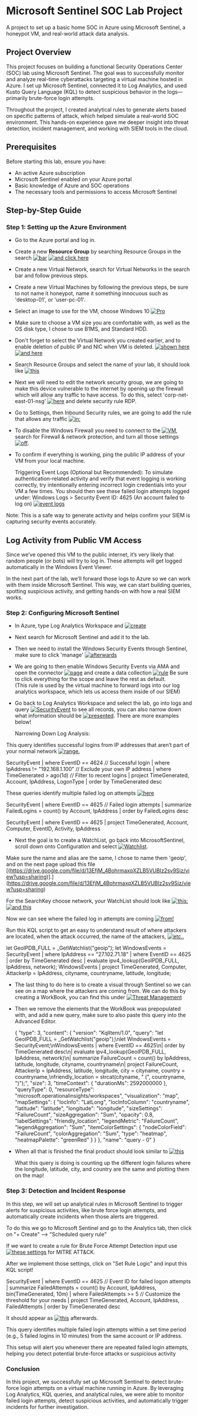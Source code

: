 # Microsoft Sentinel SOC Lab Project
A project to set up a basic home SOC in Azure using Microsoft Sentinel, a honeypot VM, and real-world attack data analysis.

## Project Overview
This project focuses on building a functional Security Operations Center (SOC) lab using Microsoft Sentinel. The goal was to successfully monitor and analyze real-time cyberattacks targeting a virtual machine hosted in Azure. I set up Microsoft Sentinel, connected it to Log Analytics, and used Kusto Query Language (KQL) to detect suspicious behavior in the logs—primarily brute-force login attempts.

Throughout the project, I created analytical rules to generate alerts based on specific patterns of attack, which helped simulate a real-world SOC environment. This hands-on experience gave me deeper insight into threat detection, incident management, and working with SIEM tools in the cloud.

## Prerequisites
Before starting this lab, ensure you have:
- An active Azure subscription
- Microsoft Sentinel enabled on your Azure portal
- Basic knowledge of Azure and SOC operations
- The necessary tools and permissions to access Microsoft Sentinel

## Step-by-Step Guide 

### Step 1: Setting up the Azure Environment
- Go to the Azure portal and log in.
- Create a new **Resource Group** by searching Resource Groups in the search [![bar](./images/screenshot.png)](https://github.com/user-attachments/assets/235fd87c-73e3-4a91-a234-ff24e9e843c6) [![and click here](./images/screenshot.png)](https://github.com/user-attachments/assets/8699d538-d558-4b3c-99ee-5f67fbf2b211)
- Create a new Virtual Network, search for Virtual Networks in the search bar and follow previous steps.
- Create a new Virtual Machines by following the previous steps, be sure to not name it honeypot, name it something innocuous such as 'desktop-01', or 'user-pc-01'.
- Select an image to use for the VM, choose Windows 10 [![Pro](./images/screenshot.png)](https://github.com/user-attachments/assets/c6b530c0-70ed-4d00-8f5d-067399e8d743)
- Make sure to choose a VM size you are comfortable with, as well as the OS disk type, I chose to use B1MS, and Standard HDD.
- Don't forget to select the Virtual Network you created earlier, and to enable deletion of public IP and NIC when VM is deleted. [![shown here](./images/screenshot.png)](https://github.com/user-attachments/assets/94324392-6c0e-4f7a-82b9-3ebad7df3e99)[![and here](./images/screenshot.png)](https://github.com/user-attachments/assets/ab4b1519-0776-481c-bc25-99ffa7f90156)
- Search Resource Groups and select the name of your lab, it should look like [![this](./images/screenshot.png)](https://github.com/user-attachments/assets/976511d8-3289-4c3f-b33a-e5e156a46c31)
- Next we will need to edit the network security group, we are going to make this device vulnerable to the internet by opening up the firewall which will allow any traffic to have access. To do this, select 'corp-net-east-01-nsg' [![here](./images/screenshot.png)](https://github.com/user-attachments/assets/a0082dd3-5266-4164-97b4-c7e236fb68ea) and delete security rule RDP.
- Go to Settings, then Inbound Security rules, we are going to add the rule that allows any traffic [![in:](./images/screenshot.png)](https://github.com/user-attachments/assets/f590a3d3-27e2-439f-b2b6-57df71424da2)
- To disable the Windows Firewall you need to connect to the [![VM](./images/screenshot.png)](https://github.com/user-attachments/assets/404c6bce-b5ad-48c7-b1f7-cdcfaf131e81), search for Firewall & network protection, and turn all those settings [![off](./images/screenshot.png)](https://github.com/user-attachments/assets/23bd8653-288a-49a6-bd38-6ced3bde4d79).
- To confirm if everything is working, ping the public IP address of your VM from your local machine.
    
    Triggering Event Logs (Optional but Recommended):
To simulate authentication-related activity and verify that event logging is working correctly, try intentionally entering incorrect login credentials into your VM a few times.
You should then see these failed login attempts logged under:
Windows Logs > Security
Event ID: 4625 (An account failed to log on) [![event logs](./images/screenshot.png)](https://github.com/user-attachments/assets/0d89cf6a-148a-4363-b8e1-c6408513e06f)

Note: This is a safe way to generate activity and helps confirm your SIEM is capturing security events accurately.

## Log Activity from Public VM Access

Since we’ve opened this VM to the public internet, it’s very likely that random people (or bots) will try to log in. These attempts will get logged automatically in the Windows Event Viewer.

In the next part of the lab, we’ll forward those logs to Azure so we can work with them inside Microsoft Sentinel. This way, we can start building queries, spotting suspicious activity, and getting hands-on with how a real SIEM works.

### Step 2: Configuring Microsoft Sentinel
- In Azure, type Log Analytics Workspace and [![create](./images/screenshot.png)](https://github.com/user-attachments/assets/8de90ad2-73b4-4a9b-8529-4a63d07cb103)
- Next search for Microsoft Sentinel and add it to the lab.
- Then we need to install the Windows Security Events through Sentinel, make sure to click 'manage' [![afterwards](./images/screenshot.png)](https://github.com/user-attachments/assets/a2080697-2f97-4323-878a-3cea542edb47)
- We are going to then enable Windows Security Events via AMA and open the connector [![page](./images/screenshot.png)](https://github.com/user-attachments/assets/52c645ae-03a8-4c18-beae-6437eebec681) and create a data collection [![rule](./images/screenshot.png)](https://github.com/user-attachments/assets/ba977af9-c075-468e-b43b-5935acf69533) Be sure to click everything for the scope and leave the rest as default.   
(This rule is used by the virtual machine to forward logs into our log analytics workspace, which lets us access them inside of our SIEM)
- Go back to Log Analytics Workspace and select the lab, go into logs and query [![SecurityEvent](./images/screenshot.png)](https://github.com/user-attachments/assets/5cf86c07-a5e5-4abb-bec2-0edd2fcefb79) to see all records, you can also narrow down what information should be [![presented](./images/screenshot.png)](https://github.com/user-attachments/assets/175163f6-f2e1-4862-8eac-7432b5dc9d0a). There are more examples below!


   Narrowing Down Log Analysis:

This query identifies successful logins from IP addresses that aren’t part of your normal network [![range.](./images/screenshot.png)](https://github.com/user-attachments/assets/2264511a-cf9d-4a91-ad1c-0fdd5890f459)

SecurityEvent
| where EventID == 4624 // Successful login
| where IpAddress != "192.168.1.100" // Exclude your own IP address
| where TimeGenerated > ago(1d) // Filter to recent logins
| project TimeGenerated, Account, IpAddress, LogonType
| order by TimeGenerated desc

These queries identify multiple failed log on attempts [![here](./images/screenshot.png)](https://github.com/user-attachments/assets/4a20fc56-1b7d-41c1-ba57-0794719174be) 


SecurityEvent
| where EventID == 4625 // Failed login attempts
| summarize FailedLogins = count() by Account, IpAddress
| order by FailedLogins desc

SecurityEvent
| where EventID == 4625
| project TimeGenerated, Account, Computer, EventID, Activity, IpAddress

- Next the goal is to create a WatchList, go back into MicrosoftSentinel, scroll down onto Configuration and select [![Watchlist](./images/screenshot.png)](https://github.com/user-attachments/assets/727486f7-7bf6-404b-927e-dffee0ccfe32).
   
Make sure the name and alias are the same, I chose to name them 'geoip', and on the next page upload this file [(https://drive.google.com/file/d/13EfjM_4BohrmaxqXZLB5VUBIz2sv9Siz/view?usp=sharing)].](https://drive.google.com/file/d/13EfjM_4BohrmaxqXZLB5VUBIz2sv9Siz/view?usp=sharing)

For the SearchKey choose network, your WatchList should look like [![this:](./images/screenshot.png)](https://github.com/user-attachments/assets/68ce502c-46db-4976-b1b3-5e43765759bc)
[![and this](./images/screenshot.png)](https://github.com/user-attachments/assets/73fad1c2-c59d-4b17-9876-0532bf52b544)

Now we can see where the failed log in attempts are coming [![from!](./images/screenshot.png)](https://github.com/user-attachments/assets/a2d4fb2f-bed0-4ca5-94fc-c7b2028fe4c8)

Run this KQL script to get an easy to understand result of where attackers are located, when the attack occurred, the name of the attackers, [![etc..](./images/screenshot.png)](https://github.com/user-attachments/assets/1caaec0d-ff97-420f-8d28-431ac8611e7e)

let GeoIPDB_FULL = _GetWatchlist("geoip");
let WindowsEvents = SecurityEvent
    | where IpAddress == "27.102.71.18"
    | where EventID == 4625
    | order by TimeGenerated desc 
    | evaluate ipv4_lookup(GeoIPDB_FULL, IpAddress, network);
WindowsEvents
| project TimeGenerated, Computer, AttackerIp = IpAddress, cityname, countryname, latitude, longitude;

- The last thing to do here is to create a visual through Sentinel so we can see on a map where the attackers are coming from. We can do this by creating a WorkBook, you can find this under [![Threat Management](./images/screenshot.png)](https://github.com/user-attachments/assets/b9ba1c9c-b758-4250-922f-d21b7eb73e2d)
    
- Then we remove the elements that the WorkBook was prepopulated with, and add a new query, make sure to also paste this query into the Advanced Editor.
    
    {
	"type": 3,
	"content": {
	"version": "KqlItem/1.0",
	"query": "let GeoIPDB_FULL = _GetWatchlist(\"geoip\");\nlet WindowsEvents = SecurityEvent;\nWindowsEvents | where EventID == 4625\n| order by TimeGenerated desc\n| evaluate ipv4_lookup(GeoIPDB_FULL, IpAddress, network)\n| summarize FailureCount = count() by IpAddress, latitude, longitude, cityname, countryname\n| project FailureCount, AttackerIp = IpAddress, latitude, longitude, city = cityname, country = countryname,\nfriendly_location = strcat(cityname, \" (\", countryname, \")\");",
	"size": 3,
	"timeContext": {
		"durationMs": 2592000000
	},
	"queryType": 0,
	"resourceType": "microsoft.operationalinsights/workspaces",
	"visualization": "map",
	"mapSettings": {
		"locInfo": "LatLong",
		"locInfoColumn": "countryname",
		"latitude": "latitude",
		"longitude": "longitude",
		"sizeSettings": "FailureCount",
		"sizeAggregation": "Sum",
		"opacity": 0.8,
		"labelSettings": "friendly_location",
		"legendMetric": "FailureCount",
		"legendAggregation": "Sum",
		"itemColorSettings": {
		"nodeColorField": "FailureCount",
		"colorAggregation": "Sum",
		"type": "heatmap",
		"heatmapPalette": "greenRed"
		}
	}
	},
	"name": "query - 0"
}

- When all that is finished the final product should look similar to [![this](./images/screenshot.png)](https://github.com/user-attachments/assets/36e45261-c57e-4bd0-b1be-8fb1d514e582)

     What this query is doing is counting up the different login failures where the longitude, latitude, city, and country are the same and plotting them on the map!

### Step 3: Detection and Incident Response
In this step, we will set up analytical rules in Microsoft Sentinel to trigger alerts for suspicious activities, like brute force login attempts, and automatically create incidents when those alerts are triggered.

To do this we go to Microsoft Sentinel and go to the Analytics tab, then click on "+ Create" --> "Scheduled query rule" 

If we want to create a rule for Brute Force Attempt Detection input use [![these settings](./images/screenshot.png)](https://github.com/user-attachments/assets/32b4d054-775f-4ae9-af72-b2044f5081cc) for MITRE ATT&CK.

After we implement those settings, click on "Set Rule Logic" and input this KQL script!

SecurityEvent
| where EventID == 4625  // Event ID for failed logon attempts
| summarize FailedAttempts = count() by Account, IpAddress, bin(TimeGenerated, 10m)
| where FailedAttempts >= 5  // Customize the threshold for your needs
| project TimeGenerated, Account, IpAddress, FailedAttempts
| order by TimeGenerated desc

It should appear as [![this](./images/screenshot.png)](https://github.com/user-attachments/assets/ab51a211-f46d-44b3-baa2-eb4ef27469ce) afterwards.

This query identifies multiple failed login attempts within a set time period (e.g., 5 failed logins in 10 minutes) from the same account or IP address.

This setup will alert you whenever there are repeated failed login attempts, helping you detect potential brute-force attacks or suspicious activity

### Conclusion

In this project, we successfully set up Microsoft Sentinel to detect brute-force login attempts on a virtual machine running in Azure. By leveraging Log Analytics, KQL queries, and analytical rules, we were able to monitor failed login attempts, detect suspicious activities, and automatically trigger incidents for further investigation.




